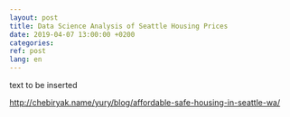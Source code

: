 ```yaml
---
layout: post
title: Data Science Analysis of Seattle Housing Prices
date: 2019-04-07 13:00:00 +0200
categories: 
ref: post
lang: en
---
```


text to be inserted 

http://chebiryak.name/yury/blog/affordable-safe-housing-in-seattle-wa/